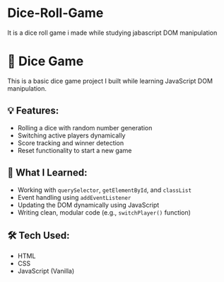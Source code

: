# Dice-Roll-Game
 It is a dice roll game i made while studying jabascript DOM manipulation
# 🎲 Dice Game

This is a basic dice game project I built while learning JavaScript DOM manipulation.

## 💡 Features:

- Rolling a dice with random number generation
- Switching active players dynamically
- Score tracking and winner detection
- Reset functionality to start a new game

## 🧠 What I Learned:

- Working with `querySelector`, `getElementById`, and `classList`
- Event handling using `addEventListener`
- Updating the DOM dynamically using JavaScript
- Writing clean, modular code (e.g., `switchPlayer()` function)

## 🛠️ Tech Used:

- HTML
- CSS
- JavaScript (Vanilla)

